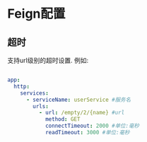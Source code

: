 # Feign配置

## 超时

支持url级别的超时设置. 例如:

```yaml

app:
  http:
    services:
      - serviceName: userService #服务名
        urls:
          - url: /empty/2/{name} #url
            method: GET
            connectTimeout: 2000 #单位:毫秒
            readTimeout: 3000 #单位:毫秒
```